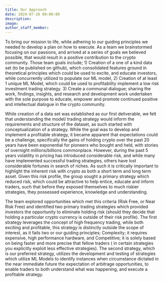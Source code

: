 ```yaml
---
title: Our Approach
date: 2024-07-26 00:00:00
description:
image:
author_staff_member:
---
```

To bring our mission to life, while adhering to our guiding principles we needed to develop a plan on how to execute. As a team we brainstormed focusing on our passions, and arrived at a series of goals we believed possible, that would result in a positive contribution to the crypto community. Those team goals include; 1) Creation of a one of a kind data set (to be published on github), which consolidated features ground in theoretical principles which could be used to excite, and educate investors, while concurrently utilized to populate our ML model, 2) Creation of at least 1 unique ML Model, which could be used to profitability implement a low risk investment trading strategy. 3) Create a communal dialogue; sharing the work, findings, insights, and research and development work undertaken with the sole purpose to educate, empower and promote continued positive and intellectual dialogue in the crypto community.

While creation of a data set was established as our first deliverable, we felt that understanding the model/ trading strategy would inform the requirements and structure of the dataset, as such started with conceptualization of a strategy. While the goal was to develop and implement a profitable strategy, it became apparent that expectations could be a challenge, specifically the gains of holding crypto over the past 20 years have been exponential for pioneers who bought and held, with stories of overnight millions/billions commonplace. However, during the past 5 years volatility in pricing has introduced considerable risk, and while many have implemented successful trading strategies, others have lost considerable fortunes in search of riches. As such it is critically important to highlight the inherent risk with crypto as both a short term and long term asset. Given this risk profile, the group sought a primary strategy which reduced risk, which could be attractive to help entice, educate and inform traders, such that before they exposed themselves to much riskier strategies, they possessed experience, knowledge and understanding.

The team explored opportunities which met this criteria (Risk Free, or Near Risk Free) and identified two primary trading strategies which provided investors the opportunity to eliminate holding risk (should they decide that holding a particular crypto currency is outside of their risk profile). The first strategy leverages the concept of high frequency trading, while both exciting and profitable, this strategy is distinctly outside the scope of interest, as it fails two or our guiding principles; Complexity; it requires expensive, high performance hardware, and Competitive; it is solely based on being faster and more precise that fellow traders ( in certain strategies you explicitly exploit less effective strategies). The second strategy, which is our preferred strategy, utilizes the development and testing of strategies which utilize ML Models to identify instances when circumstance dictated in the near immediate future the expectation of arbitrage opportunities, to enable traders to both understand what was happening, and execute a profitable strategy.